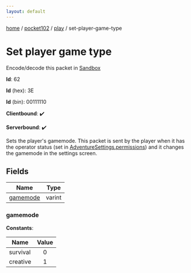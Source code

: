 ```yaml
---
layout: default
---
```


[home](/)  /  [pocket102](/protocol/pocket102)  /  [play](/protocol/pocket102/play)  /  set-player-game-type

# Set player game type

Encode/decode this packet in [Sandbox](../../../sandbox/pocket102#play.set_player_game_type)

**Id**: 62

**Id** (hex): 3E

**Id** (bin): 00111110

**Clientbound**: ✔️

**Serverbound**: ✔️

Sets the player's gamemode. This packet is sent by the player when it has the operator status (set in [AdventureSettings.permissions](#play_adventure-settings_permissions)) and it changes the gamemode in the settings screen.

## Fields

Name | Type
---|---
[gamemode](#gamemode) | varint

### gamemode

**Constants**:

Name | Value
---|:---:
survival | 0
creative | 1
